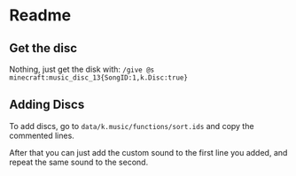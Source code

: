 # Readme
## Get the disc
Nothing, just get the disk with:
`/give @s minecraft:music_disc_13{SongID:1,k.Disc:true}`

## Adding Discs
To add discs, go to `data/k.music/functions/sort.ids` and copy the commented lines.

After that you can just add the custom sound to the first line you added, and repeat the same sound to the second.

